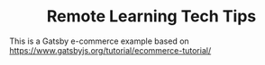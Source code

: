 <h1 align="center">
  Remote Learning Tech Tips
</h1>

This is a Gatsby e-commerce example based on https://www.gatsbyjs.org/tutorial/ecommerce-tutorial/
